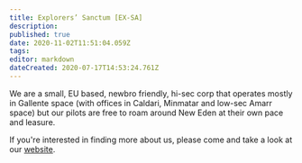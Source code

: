 ```yaml
---
title: Explorers’ Sanctum [EX-SA]
description: 
published: true
date: 2020-11-02T11:51:04.059Z
tags: 
editor: markdown
dateCreated: 2020-07-17T14:53:24.761Z
---
```


We are a small, EU based, newbro friendly, hi-sec corp that operates mostly in Gallente space (with offices in Caldari, Minmatar and low-sec Amarr space) but our pilots are free to roam around New Eden at their own pace and leasure.

If you're interested in finding more about us, please come and take a look at our [website](https://explorers-sanctum.com).